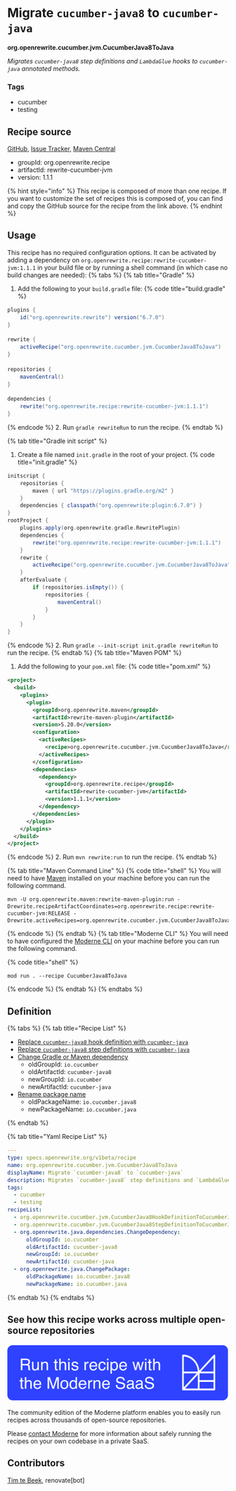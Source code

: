# Migrate `cucumber-java8` to `cucumber-java`

**org.openrewrite.cucumber.jvm.CucumberJava8ToJava**

_Migrates `cucumber-java8` step definitions and `LambdaGlue` hooks to `cucumber-java` annotated methods._

### Tags

* cucumber
* testing

## Recipe source

[GitHub](https://github.com/openrewrite/rewrite-cucumber-jvm/blob/main/src/main/resources/META-INF/rewrite/cucumber.yml), [Issue Tracker](https://github.com/openrewrite/rewrite-cucumber-jvm/issues), [Maven Central](https://central.sonatype.com/artifact/org.openrewrite.recipe/rewrite-cucumber-jvm/1.1.1/jar)

* groupId: org.openrewrite.recipe
* artifactId: rewrite-cucumber-jvm
* version: 1.1.1

{% hint style="info" %}
This recipe is composed of more than one recipe. If you want to customize the set of recipes this is composed of, you can find and copy the GitHub source for the recipe from the link above.
{% endhint %}

## Usage

This recipe has no required configuration options. It can be activated by adding a dependency on `org.openrewrite.recipe:rewrite-cucumber-jvm:1.1.1` in your build file or by running a shell command (in which case no build changes are needed): 
{% tabs %}
{% tab title="Gradle" %}
1. Add the following to your `build.gradle` file:
{% code title="build.gradle" %}
```groovy
plugins {
    id("org.openrewrite.rewrite") version("6.7.0")
}

rewrite {
    activeRecipe("org.openrewrite.cucumber.jvm.CucumberJava8ToJava")
}

repositories {
    mavenCentral()
}

dependencies {
    rewrite("org.openrewrite.recipe:rewrite-cucumber-jvm:1.1.1")
}
```
{% endcode %}
2. Run `gradle rewriteRun` to run the recipe.
{% endtab %}

{% tab title="Gradle init script" %}
1. Create a file named `init.gradle` in the root of your project.
{% code title="init.gradle" %}
```groovy
initscript {
    repositories {
        maven { url "https://plugins.gradle.org/m2" }
    }
    dependencies { classpath("org.openrewrite:plugin:6.7.0") }
}
rootProject {
    plugins.apply(org.openrewrite.gradle.RewritePlugin)
    dependencies {
        rewrite("org.openrewrite.recipe:rewrite-cucumber-jvm:1.1.1")
    }
    rewrite {
        activeRecipe("org.openrewrite.cucumber.jvm.CucumberJava8ToJava")
    }
    afterEvaluate {
        if (repositories.isEmpty()) {
            repositories {
                mavenCentral()
            }
        }
    }
}
```
{% endcode %}
2. Run `gradle --init-script init.gradle rewriteRun` to run the recipe.
{% endtab %}
{% tab title="Maven POM" %}
1. Add the following to your `pom.xml` file:
{% code title="pom.xml" %}
```xml
<project>
  <build>
    <plugins>
      <plugin>
        <groupId>org.openrewrite.maven</groupId>
        <artifactId>rewrite-maven-plugin</artifactId>
        <version>5.20.0</version>
        <configuration>
          <activeRecipes>
            <recipe>org.openrewrite.cucumber.jvm.CucumberJava8ToJava</recipe>
          </activeRecipes>
        </configuration>
        <dependencies>
          <dependency>
            <groupId>org.openrewrite.recipe</groupId>
            <artifactId>rewrite-cucumber-jvm</artifactId>
            <version>1.1.1</version>
          </dependency>
        </dependencies>
      </plugin>
    </plugins>
  </build>
</project>
```
{% endcode %}
2. Run `mvn rewrite:run` to run the recipe.
{% endtab %}

{% tab title="Maven Command Line" %}
{% code title="shell" %}
You will need to have [Maven](https://maven.apache.org/download.cgi) installed on your machine before you can run the following command.

```shell
mvn -U org.openrewrite.maven:rewrite-maven-plugin:run -Drewrite.recipeArtifactCoordinates=org.openrewrite.recipe:rewrite-cucumber-jvm:RELEASE -Drewrite.activeRecipes=org.openrewrite.cucumber.jvm.CucumberJava8ToJava
```
{% endcode %}
{% endtab %}
{% tab title="Moderne CLI" %}
You will need to have configured the [Moderne CLI](https://docs.moderne.io/moderne-cli/cli-intro) on your machine before you can run the following command.

{% code title="shell" %}
```shell
mod run . --recipe CucumberJava8ToJava
```
{% endcode %}
{% endtab %}
{% endtabs %}

## Definition

{% tabs %}
{% tab title="Recipe List" %}
* [Replace `cucumber-java8` hook definition with `cucumber-java`](../../cucumber/jvm/cucumberjava8hookdefinitiontocucumberjava.md)
* [Replace `cucumber-java8` step definitions with `cucumber-java`](../../cucumber/jvm/cucumberjava8stepdefinitiontocucumberjava.md)
* [Change Gradle or Maven dependency](../../java/dependencies/changedependency.md)
  * oldGroupId: `io.cucumber`
  * oldArtifactId: `cucumber-java8`
  * newGroupId: `io.cucumber`
  * newArtifactId: `cucumber-java`
* [Rename package name](../../java/changepackage.md)
  * oldPackageName: `io.cucumber.java8`
  * newPackageName: `io.cucumber.java`

{% endtab %}

{% tab title="Yaml Recipe List" %}
```yaml
---
type: specs.openrewrite.org/v1beta/recipe
name: org.openrewrite.cucumber.jvm.CucumberJava8ToJava
displayName: Migrate `cucumber-java8` to `cucumber-java`
description: Migrates `cucumber-java8` step definitions and `LambdaGlue` hooks to `cucumber-java` annotated methods.
tags:
  - cucumber
  - testing
recipeList:
  - org.openrewrite.cucumber.jvm.CucumberJava8HookDefinitionToCucumberJava
  - org.openrewrite.cucumber.jvm.CucumberJava8StepDefinitionToCucumberJava
  - org.openrewrite.java.dependencies.ChangeDependency:
      oldGroupId: io.cucumber
      oldArtifactId: cucumber-java8
      newGroupId: io.cucumber
      newArtifactId: cucumber-java
  - org.openrewrite.java.ChangePackage:
      oldPackageName: io.cucumber.java8
      newPackageName: io.cucumber.java

```
{% endtab %}
{% endtabs %}

## See how this recipe works across multiple open-source repositories

[![Moderne Link Image](/.gitbook/assets/ModerneRecipeButton.png)](https://app.moderne.io/recipes/org.openrewrite.cucumber.jvm.CucumberJava8ToJava)

The community edition of the Moderne platform enables you to easily run recipes across thousands of open-source repositories.

Please [contact Moderne](https://moderne.io/product) for more information about safely running the recipes on your own codebase in a private SaaS.

## Contributors
[Tim te Beek](mailto:tim@moderne.io), renovate[bot]
